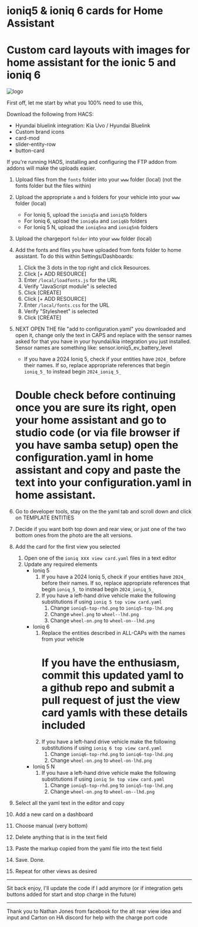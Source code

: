 # ioniq5 & ioniq 6 cards for Home Assistant

# Custom card layouts with images for home assistant for the ionic 5 and ioniq 6


![logo](https://raw.githubusercontent.com/rchiileea/ioniq5-and-ioniq6-dashboard-for-ha/refs/heads/main/Screenshot%202024-10-23%20093930.png)

First off, let me start by what you 100% need to use this,

Download the following from HACS:
 - Hyundai bluelink integration: Kia Uvo / Hyundai Bluelink
 - Custom brand icons
 - card-mod
 - slider-entity-row
 - button-card

If you're running HAOS, installing and configuring the FTP addon from addons will make the uploads easier.


1.  Upload files from the `fonts` folder into your `www` folder (local) (not the fonts folder but the files within)
    
2.  Upload the appropriate `a` and `b` folders for your vehicle into your  `www` folder (local)
    - For Ioniq 5, upload the `ioniq5a` and `ioniq5b` folders
    - For Ioniq 6, upload the `ioniq6a` and `ioniq6b` folders
    - For Ioniq 5 N, upload the `ioniq5na`  and `ioniq5nb`  folders

2.  Upload the  chargeport  `folder` into your `www` folder (local)

3.  Add the fonts and files you have uploaded from fonts folder to home assistant. To do this within Settings/Dashboards:
    1. Click the 3 dots in the top right and click Resources.
    2. Click [+ ADD RESOURCE]
    3. Enter `/local/loadfonts.js` for the URL
    4. Verify "JavaScript module" is selected
    5. Click [CREATE]
    6. Click [+ ADD RESOURCE]
    7. Enter `/local/fonts.css` for the URL
    8. Verify "Stylesheet" is selected
    9. Click [CREATE]

4.  NEXT OPEN THE file "add to configuration.yaml" you downloaded and open it, change only the text in CAPS and replace with the sensor names asked for that you have in your hyundai/kia integration you just installed. Sensor names are something like: sensor.ioniq5_ev_battery_level
    * If you have a 2024 Ioniq 5, check if your entities have `2024_` before their names.  If so, replace appropriate references that begin `ioniq_5_` to instead begin `2024_ioniq_5_`
    # Double check before continuing once you are sure its right, open your home assistant and go to studio code (or via file browser if you have samba setup) open the configuration.yaml in home assistant and copy and paste the text into your configuration.yaml in home assistant.
    
5.  Go to developer tools, stay on the the yaml tab and scroll down and click on TEMPLATE ENTITIES

6.  Decide if you want both top down and rear view, or just one of the two bottom ones from the photo are the alt versions.

7.  Add the card for the first view you selected
    1. Open one of the `ioniq `xxx` view card.yaml` files in a text editor
    2. Update any required elements
       * Ioniq 5
         1. If you have a 2024 Ioniq 5, check if your entities have `2024_` before their names.  If so, replace appropriate references that begin `ioniq_5_` to instead begin `2024_ioniq_5_`
         2. If you have a left-hand drive vehicle make the following substitutions if using `ioniq 5 top view card.yaml`
            1. Change `ioniq5-top-rhd.png` to `ioniq5-top-lhd.png`
            2. Change `wheel.png` to `wheel--lhd.png`
            3. Change `wheel-on.png` to `wheel-on--lhd.png`
       * Ioniq 6
         1. Replace the entities described in ALL-CAPs with the names from your vehicle
            # If you have the enthusiasm, commit this updated yaml to a github repo and submit a pull request of just the view card yamls with these details included
         2. If you have a left-hand drive vehicle make the following substitutions if using `ioniq 6 top view card.yaml`
            1. Change `ioniq6-top-rhd.png` to `ioniq6-top-lhd.png`
            2. Change `wheel-on.png` to `wheel-on-lhd.png`
       * Ioniq 5 N
         1. If you have a left-hand drive vehicle make the following substitutions if using `ioniq 5n top view card.yaml`
            1. Change `ioniq5-top-rhd.png` to `ioniq5-top-lhd.png`
            2. Change `wheel-on.png` to `wheel-on--lhd.png`
   3. Select all the yaml text in the editor and copy
   4. Add a new card on a dashboard
   5. Choose manual (very bottom)
   6. Delete anything that is in the text field
   7. Paste the markup copied from the yaml file into the text field
   8. Save. Done.
8. Repeat for other views as desired

--------------------------------------------------------------

Sit back enjoy, I'll update the code if I add anymore (or if integration gets buttons added for start and stop charge in the future)

------------------------------------------------------------

Thank you to Nathan Jones from facebook for the alt rear view idea and input and Carton on HA discord for help with the charge port code
